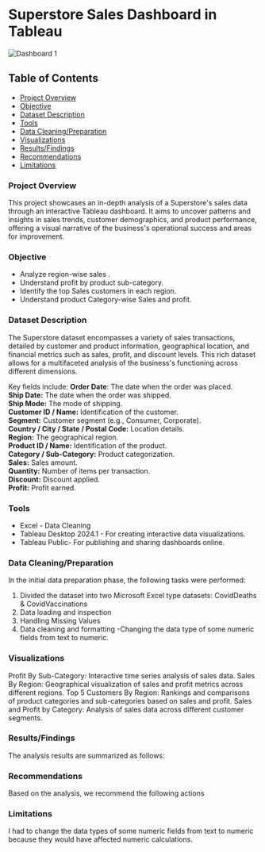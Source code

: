 # Superstore Sales Dashboard in Tableau
![Dashboard 1](https://github.com/rastewu/Sales-Dashboard.03/assets/157243480/34fe6b90-efa8-41f2-908e-e4a2ae82961d)



## Table of Contents
- [Project Overview](#project-overview)
- [Objective](#objective)
- [Dataset Description](#dataset-description)
- [Tools](#tools)
- [Data Cleaning/Preparation](#data-cleaning-preparation)
- [Visualizations](#visualizations)
- [Results/Findings](#results-findings)
- [Recommendations](#recommendations)
- [Limitations](#limitations)


### Project Overview
This project showcases an in-depth analysis of a Superstore's sales data through an interactive Tableau dashboard. It aims to uncover patterns and insights in sales trends, customer demographics, and product performance, offering a visual narrative of the business's operational success and areas for improvement.

### Objective
- Analyze region-wise sales .
- Understand profit by product sub-category.
- Identify the top Sales customers in each region.
- Understand product Category-wise Sales and profit.

### Dataset Description
The Superstore dataset encompasses a variety of sales transactions, detailed by customer and product information, geographical location, and financial metrics such as sales, profit, and discount levels. This rich dataset allows for a multifaceted analysis of the business's functioning across different dimensions.

Key fields include:
**Order Date**: The date when the order was placed.  
**Ship Date:** The date when the order was shipped.  
**Ship Mode:** The mode of shipping.  
**Customer ID / Name:** Identification of the customer.  
**Segment:** Customer segment (e.g., Consumer, Corporate).  
**Country / City / State / Postal Code:** Location details.  
**Region:** The geographical region.  
**Product ID / Name:** Identification of the product.  
**Category / Sub-Category:** Product categorization.  
**Sales:** Sales amount.  
**Quantity:** Number of items per transaction.  
**Discount:** Discount applied.  
**Profit:** Profit earned.  


### Tools
- Excel -  Data Cleaning
- Tableau Desktop 2024.1 - For creating interactive data visualizations.
- Tableau Public- For publishing and sharing dashboards online.

### Data Cleaning/Preparation
In the initial data preparation phase, the following tasks were performed:
1. Divided the dataset into two Microsoft Excel type datasets: CovidDeaths & CovidVaccinations
2. Data loading and inspection
3. Handling Missing Values
4. Data cleaning and formatting -Changing the data type of some numeric fields from text to numeric.


### Visualizations
Profit By Sub-Category: Interactive time series analysis of sales data.
Sales By Region: Geographical visualization of sales and profit metrics across different regions.
Top 5 Customers By Region: Rankings and comparisons of product categories and sub-categories based on sales and profit.
Sales and Profit by Category: Analysis of sales data across different customer segments.


 ### Results/Findings
The analysis results are summarized as follows:


### Recommendations
Based on the analysis, we recommend the following actions


### Limitations
I had to change the data types of some numeric fields from text to numeric because they would have affected numeric calculations.














  

